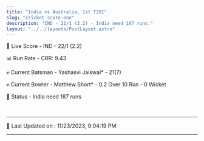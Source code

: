 ```yaml
---
title: "India vs Australia, 1st T20I"
slug: "cricket-score-one"
description: "IND - 22/1 (2.2) - India need 187 runs."
layout: "../../layouts/PostLayout.astro"
---
```


🔴 Live Score - IND - 22/1 (2.2)  

📊 Run Rate - CRR: 9.43  

✊ Current Batsman - Yashasvi Jaiswal* - 21(7)  

✊ Current Bowler - Matthew Short* - 0.2 Over 10 Run - 0 Wicket  

📑 Status - India need 187 runs

<br />

***

📝 Last Updated on : 11/23/2023, 9:04:19 PM

***

